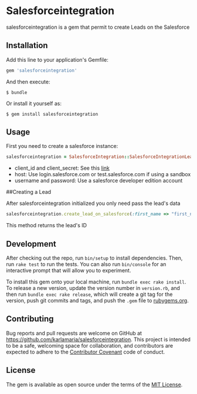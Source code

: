 # Salesforceintegration

salesforceintegration is a gem that permit to create Leads on the Salesforce

## Installation

Add this line to your application's Gemfile:

```ruby
gem 'salesforceintegration'
```

And then execute:

    $ bundle

Or install it yourself as:

    $ gem install salesforceintegration

## Usage

First you need to create a salesforce instance:

```ruby
salesforceintegration = SalesforceIntegration::SalesforceIntegrationLead.new(:client_id => "client_id", :client_secret => "client_secret", :url => "url", :username => "username", :password => "password")
```
* client_id and client_secret: See this [link](https://auth0.com/docs/connections/social/salesforce)
* host: Use login.salesforce.com or test.salesforce.com if using a sandbox
* username and password: Use a salesforce developer edition account

##Creating a Lead

After salesforceintegration initialized you only need pass the lead's data

```ruby
salesforceintegration.create_lead_on_salesforce(:first_name => "first_name", :last_name => "last_name", :email => "email", :company => "company", :job_title => "job_title", :phone => "phone", :password => "password")
```
This method returns the lead's ID

## Development

After checking out the repo, run `bin/setup` to install dependencies. Then, run `rake test` to run the tests. You can also run `bin/console` for an interactive prompt that will allow you to experiment.

To install this gem onto your local machine, run `bundle exec rake install`. To release a new version, update the version number in `version.rb`, and then run `bundle exec rake release`, which will create a git tag for the version, push git commits and tags, and push the `.gem` file to [rubygems.org](https://rubygems.org).

## Contributing

Bug reports and pull requests are welcome on GitHub at https://github.com/karlamaria/salesforceintegration. This project is intended to be a safe, welcoming space for collaboration, and contributors are expected to adhere to the [Contributor Covenant](contributor-covenant.org) code of conduct.


## License

The gem is available as open source under the terms of the [MIT License](http://opensource.org/licenses/MIT).

